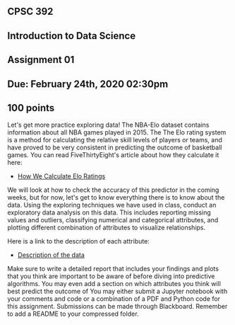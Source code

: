 ## CPSC 392
## Introduction to Data Science
## Assignment 01
## Due: February 24th, 2020 02:30pm
## 100 points

Let's get more practice exploring data! The NBA-Elo dataset contains information about all NBA games played in 2015. The The Elo rating system is a method for calculating the relative skill levels of players or teams, and have proved to be very consistent in predicting the outcome of basketball games. You can read FiveThirtyEight's article about how they calculate it here:

* [How We Calculate Elo Ratings](https://fivethirtyeight.com/features/how-we-calculate-nba-elo-ratings/)

We will look at how to check the accuracy of this predictor in the coming weeks, but for now, let's get to know everything there is to know about the data. Using the exploring techniques we have used in class, conduct an exploratory data analysis on this data. This includes reporting missing values and outliers, classifying numerical and categorical attributes, and plotting different combination of attributes to visualize relationships.

Here is a link to the description of each attribute:

* [Description of the data](https://github.com/fivethirtyeight/data/tree/master/nba-elo)

Make sure to write a detailed report that includes your findings and plots that you think are important to be aware of before diving into predictive algorithms. You may even add a section on which attributes you think will best predict the outcome of  You may either submit a Jupyter notebook with your comments and code or a combination of a PDF and Python code for this assignment. Submissions can be made through Blackboard. Remember to add a README to your compressed folder.

